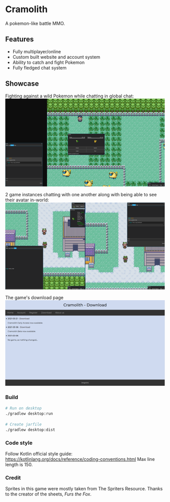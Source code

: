 # Cramolith

A pokemon-like battle MMO.

## Features

- Fully multiplayer/online
- Custom built website and account system
- Ability to catch and fight Pokemon
- Fully fledged chat system

## Showcase

Fighting against a wild Pokemon while chatting in global chat:
![](img/1.png)

2 game instances chatting with one another along with being able to see their avatar in-world:
![](img/2.png)

The game's download page
![](img/3.png)

### Build

``` bash
# Run on desktop
./gradlew desktop:run

# Create jarfile
./gradlew desktop:dist
```

### Code style

Follow Kotlin official style guide: https://kotlinlang.org/docs/reference/coding-conventions.html
Max line length is 150.

### Credit

Sprites in this game were mostly taken from The Spriters Resource. Thanks to the creator of the sheets, *Furs the Fox*.